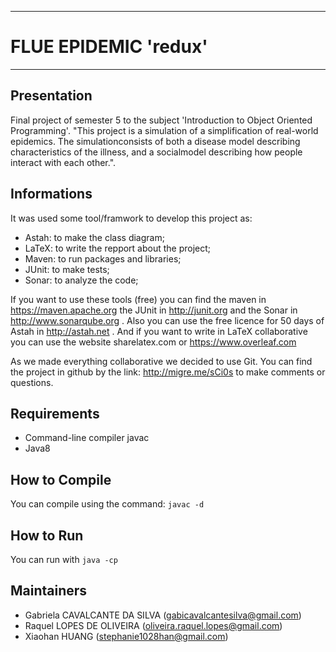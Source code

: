 -------------
FLUE EPIDEMIC 'redux'
=====================
-------------

## Presentation ##
Final project of semester 5 to the subject 'Introduction to Object Oriented Programming'.
"This project is a simulation of a simplification of real-world epidemics.  The simulationconsists  of  both  a  disease  model  describing  characteristics  of  the  illness,  and  a  socialmodel describing how people interact with each other.".

## Informations ##

It was used some tool/framwork to develop this project as:
* Astah: to make the class diagram;
* LaTeX: to write the repport about the project;
* Maven: to run packages and libraries;
* JUnit: to make tests;
* Sonar: to analyze the code;

If you want to use these tools (free) you can find the maven in https://maven.apache.org
the JUnit in http://junit.org and the Sonar in http://www.sonarqube.org .
Also you can use the free licence for 50 days of Astah in http://astah.net . And if you want to write in LaTeX collaborative you can use the website sharelatex.com or https://www.overleaf.com

As we made everything collaborative we decided to use Git. You can find the project in github by the link: http://migre.me/sCi0s to make comments or questions.

## Requirements ##
* Command-line compiler javac
* Java8

## How to Compile ##

You can compile using the command:
```javac -d ```


## How to Run ##

You can run with 
```java -cp```

## Maintainers ##

* Gabriela CAVALCANTE DA SILVA (gabicavalcantesilva@gmail.com)
* Raquel LOPES DE OLIVEIRA (oliveira.raquel.lopes@gmail.com)
* Xiaohan HUANG (stephanie1028han@gmail.com)



